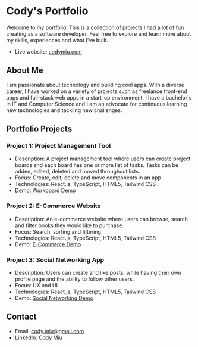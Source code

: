 # Cody's Portfolio

Welcome to my portfolio! This is a collection of projects I had a lot of fun creating as a software developer. Feel free to explore and learn more about my skills, experiences and what I've built.

-   Live website: [codymiu.com](https://www.codymiu.com/)

## About Me

I am passionate about technology and building cool apps. With a diverse career, I have worked on a variety of projects such as freelance front-end apps and full-stack web apps in a start-up environment. I have a bachelor's in IT and Computer Science and I am an advocate for continuous learning new technologies and tackling new challenges.

## Portfolio Projects

### Project 1: Project Management Tool

-   Description: A project management tool where users can create project boards and each board has one or more list of tasks. Tasks can be added, edited, deleted and moved throughout lists.
-   Focus: Create, edit, delete and move components in an app
-   Technologies: React.js, TypeScript, HTML5, Tailwind CSS
-   Demo: [Workboard Demo](https://www.codymiu.com/workboard)

### Project 2: E-Commerce Website

-   Description: An e-commerce website where users can browse, search and filter books they would like to purchase.
-   Focus: Search, sorting and filtering
-   Technologies: React.js, TypeScript, HTML5, Tailwind CSS
-   Demo: [E-Commerce Demo](https://www.codymiu.com/ecommerce)

### Project 3: Social Networking App

-   Description: Users can create and like posts, while having their own profile page and the ability to follow other users.
-   Focus: UX and UI
-   Technologies: React.js, TypeScript, HTML5, Tailwind CSS
-   Demo: [Social Networking Demo](https://www.codymiu.com/workboard)

## Contact

-   Email: cody.miu@gmail.com
-   LinkedIn: [Cody Miu](https://www.linkedin.com/in/cody-miu/)
